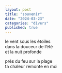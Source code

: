 ```yaml
---
layout: post
title: "souvenir"
date: "2024-03-23"
categories: "divers"
published: true
---
```


le vent sous les étoiles  
dans la douceur de l’été  
et la nuit profonde  

près du feu sur la plage  
ta chaleur remonte en moi  
